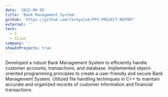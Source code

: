 ```yaml
---
date: '2022-06-05'
title: 'Bank Management System'
github: 'https://github.com/techyalok/PPS-PROJECT-REPORT'
external: ''
tech:
  - C
  - CLion
company: ''
showInProjects: true
---
```


Developed a robust Bank Management System to efficiently handle customer accounts, transactions, and database. Implemented object-oriented programming principles to create a user-friendly and secure Bank Management System. Utilized file handling techniques in C++ to maintain accurate and organized records of customer information and financial transactions.
